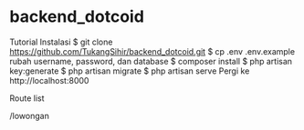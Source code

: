 # backend_dotcoid
Tutorial Instalasi
    $ git clone https://github.com/TukangSihir/backend_dotcoid.git
    $ cp .env .env.example
        rubah username, password, dan database
    $ composer install
    $ php artisan key:generate
    $ php artisan migrate
    $ php artisan serve
    Pergi ke http://localhost:8000


Route list

/lowongan
